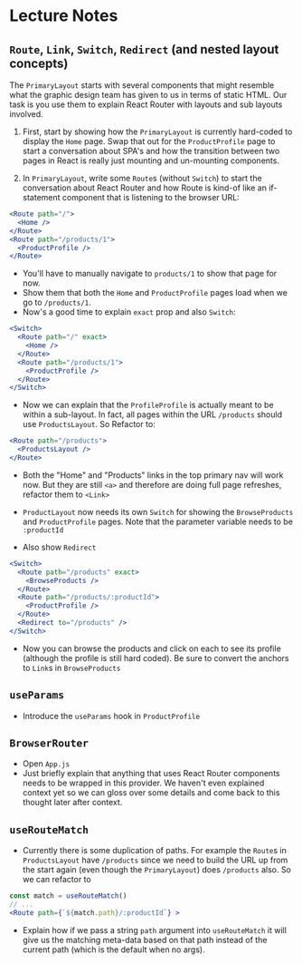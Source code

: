 # Lecture Notes

## `Route`, `Link`, `Switch`, `Redirect` (and nested layout concepts)

The `PrimaryLayout` starts with several components that might resemble what the graphic design team has given to us in terms of static HTML. Our task is you use them to explain React Router with layouts and sub layouts involved.

1. First, start by showing how the `PrimaryLayout` is currently hard-coded to display the `Home` page. Swap that out for the `ProductProfile` page to start a conversation about SPA's and how the transition between two pages in React is really just mounting and un-mounting components.

2. In `PrimaryLayout`, write some `Route`s (without `Switch`) to start the conversation about React Router and how Route is kind-of like an if-statement component that is listening to the browser URL:

```jsx
<Route path="/">
  <Home />
</Route>
<Route path="/products/1">
  <ProductProfile />
</Route>
```

- You'll have to manually navigate to `products/1` to show that page for now.
- Show them that both the `Home` and `ProductProfile` pages load when we go to `/products/1`.
- Now's a good time to explain `exact` prop and also `Switch`:

```jsx
<Switch>
  <Route path="/" exact>
    <Home />
  </Route>
  <Route path="/products/1">
    <ProductProfile />
  </Route>
</Switch>
```

- Now we can explain that the `ProfileProfile` is actually meant to be within a sub-layout. In fact, all pages within the URL `/products` should use `ProductsLayout`. So Refactor to:

```jsx
<Route path="/products">
  <ProductsLayout />
</Route>
```

- Both the "Home" and "Products" links in the top primary nav will work now. But they are still `<a>` and therefore are doing full page refreshes, refactor them to `<Link>`

- `ProductLayout` now needs its own `Switch` for showing the `BrowseProducts` and `ProductProfile` pages. Note that the parameter variable needs to be `:productId`
- Also show `Redirect`

```jsx
<Switch>
  <Route path="/products" exact>
    <BrowseProducts />
  </Route>
  <Route path="/products/:productId">
    <ProductProfile />
  </Route>
  <Redirect to="/products" />
</Switch>
```

- Now you can browse the products and click on each to see its profile (although the profile is still hard coded). Be sure to convert the anchors to `Link`s in `BrowseProducts`

## `useParams`

- Introduce the `useParams` hook in `ProductProfile`

## `BrowserRouter`

- Open `App.js`
- Just briefly explain that anything that uses React Router components needs to be wrapped in this provider. We haven't even explained context yet so we can gloss over some details and come back to this thought later after context.

## `useRouteMatch`

- Currently there is some duplication of paths. For example the `Route`s in `ProductsLayout` have `/products` since we need to build the URL up from the start again (even though the `PrimaryLayout`) does `/products` also. So we can refactor to

```jsx
const match = useRouteMatch()
// ...
<Route path={`${match.path}/:productId`} >
```

- Explain how if we pass a string `path` argument into `useRouteMatch` it will give us the matching meta-data based on that path instead of the current path (which is the default when no args).
